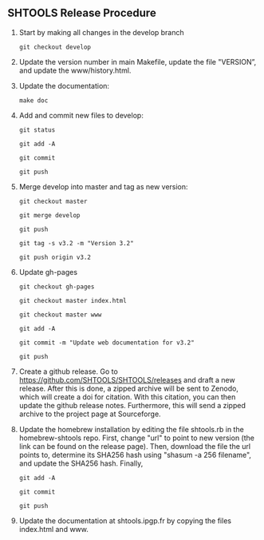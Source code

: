 SHTOOLS Release Procedure
-------------------------

1. Start by making all changes in the develop branch

    `git checkout develop`

2. Update the version number in main Makefile, update the file "VERSION”, and update the www/history.html.

3. Update the documentation: 

    `make doc`
    
4. Add and commit new files to develop: 
	
    `git status`

    `git add -A`
    
    `git commit`
    
    `git push`
    
5. Merge develop into master and tag as new version:

    `git checkout master`
    
    `git merge develop`
    
    `git push`
    
    `git tag -s v3.2 -m "Version 3.2"`
    
    `git push origin v3.2`
    
	
6. Update gh-pages

    `git checkout gh-pages`
    
    `git checkout master index.html`
    
    `git checkout master www`
    
    `git add -A`
    
    `git commit -m "Update web documentation for v3.2"`
    
    `git push`

7. Create a github release. Go to https://github.com/SHTOOLS/SHTOOLS/releases and draft a new release. After this is done, a zipped archive will be sent to Zenodo, which will create a doi for citation. With this citation, you can then update the github release notes. Furthermore, this will send a zipped archive to the project page at Sourceforge.

8. Update the homebrew installation by editing the file shtools.rb in the homebrew-shtools repo. First, change "url" to point to new version (the link can be found on the release page). Then, download the file the url points to, determine its SHA256 hash using "shasum -a 256 filename", and update the SHA256 hash. Finally, 

    `git add -A`
    
    `git commit`
    
    `git push`

9. Update the documentation at shtools.ipgp.fr by copying the files index.html and www.
